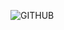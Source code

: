 ![GITHUB](https://github.com/abdomagdy0/Cartful/assets/91535529/0d212442-25a8-4008-8419-3de85891d981)
